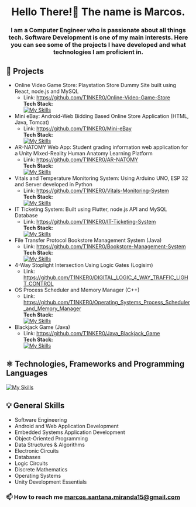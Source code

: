 <h1 align="center">Hello There!👋 The name is Marcos.</h1>
<h3 align="center"> I am a Computer Engineer who is passionate about all things tech.
 Software Development is one of my main interests.
 Here you can see some of the projects I have developed and what technologies I am proficient in.</h3>

## 🚀 Projects 
   - Online Video Game Store: Playstation Store Dummy Site built using React, node.js and MySQL
     * Link: https://github.com/T1NKER0/Online-Video-Game-Store
       <br> <b> Tech Stack: </b> <br> [![My Skills](https://skillicons.dev/icons?i=react,nodejs,mysql)](https://skillicons.dev)
   - Mini eBay: Android-Web Bidding Based Online Store Application (HTML, Java, Tomcat)
     * Link: https://github.com/T1NKER0/Mini-eBay
       <br> <b> Tech Stack: </b> <br> [![My Skills](https://skillicons.dev/icons?i=java,mysql,html)](https://skillicons.dev)
   - AR-NATOMY Web App: Student grading information web application for a Unity Mixed-Reality Human Anatomy Learning Platform
     * Link: https://github.com/T1NKER0/AR-NATOMY
       <br> <b> Tech Stack: </b> <br> [![My Skills](https://skillicons.dev/icons?i=java,mysql,html,css)](https://skillicons.dev)
   - Vitals and Temperature Monitoring System: Using Arduino UNO, ESP 32 and Server developed in Python
     * Link: https://github.com/T1NKER0/Vitals-Monitoring-System
       <br> <b> Tech Stack: </b> <br> [![My Skills](https://skillicons.dev/icons?i=arduino,cpp,python,mysql)](https://skillicons.dev)
   - IT Ticketing System: Built using Flutter, node.js API and MySQL Database
     * Link: https://github.com/T1NKER0/IT-Ticketing-System
       <br> <b> Tech Stack: </b> <br> [![My Skills](https://skillicons.dev/icons?i=flutter,nodejs,mysql)](https://skillicons.dev)
   - File Transfer Protocol Bookstore Management System (Java)
     * Link: https://github.com/T1NKER0/Bookstore-Management-System
       <br> <b> Tech Stack: </b> <br> [![My Skills](https://skillicons.dev/icons?i=java)](https://skillicons.dev)
   - 4-Way Stoplight Intersection Using Logic Gates (Logisim)
     * Link: https://github.com/T1NKER0/DIGITAL_LOGIC_4_WAY_TRAFFIC_LIGHT_CONTROL
   - OS Process Scheduler and Memory Manager (C++)
     * Link: https://github.com/T1NKER0/Operating_Systems_Process_Scheduler_and_Memory_Manager
       <br> <b> Tech Stack: </b> <br> [![My Skills](https://skillicons.dev/icons?i=cpp)](https://skillicons.dev)
   - Blackjack Game (Java)
     * Link: https://github.com/T1NKER0/Java_Blackjack_Game
       <br> <b> Tech Stack: </b> <br> [![My Skills](https://skillicons.dev/icons?i=java)](https://skillicons.dev)

 ## ⚛️ Technologies, Frameworks and Programming Languages
[![My Skills](https://skillicons.dev/icons?i=arduino,react,flutter,flask,androidstudio,mysql,postgres,nodejs,html,css,js,ts,java,cpp,python,cs,git,linux,unity)](https://skillicons.dev)

## 💡 General Skills

 - Software Engineering 
 - Android and Web Application Development
 - Embedded Systems Application Development
 - Object-Oriented Programming
 - Data Structures & Algorithms
 - Electronic Circuits
 - Databases
 - Logic Circuits
 - Discrete Mathematics
 - Operating Systems
 - Unity Development Essentials

 ### 📫 How to reach me **marcos.santana.miranda15@gmail.com**




